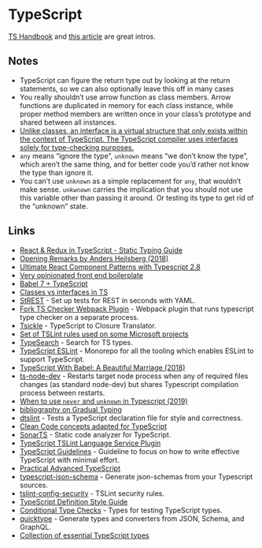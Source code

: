 # TypeScript

[TS Handbook](https://www.typescriptlang.org/docs/handbook/basic-types.html) and [this article](https://toddmotto.com/typescript-introduction) are great intros.

## Notes

* TypeScript can figure the return type out by looking at the return statements, so we can also optionally leave this off in many cases
* You really shouldn’t use arrow function as class members. Arrow functions are duplicated in memory for each class instance, while proper method members are written once in your class’s prototype and shared between all instances.
* [Unlike classes, an interface is a virtual structure that only exists within the context of TypeScript. The TypeScript compiler uses interfaces solely for type-checking purposes.](https://toddmotto.com/classes-vs-interfaces-in-typescript)
* `any` means “ignore the type”, `unknown` means “we don’t know the type”, which aren’t the same thing, and for better code you’d rather not know the type than ignore it.
* You can’t use `unknown` as a simple replacement for `any`, that wouldn’t make sense. `unkwnown` carries the implication that you should not use this variable other than passing it around. Or testing its type to get rid of the “unknown” state.

## Links

* [React & Redux in TypeScript - Static Typing Guide](https://github.com/piotrwitek/react-redux-typescript-guide#readme)
* [Opening Remarks by Anders Hejlsberg \(2018\)](https://www.youtube.com/watch?v=wpgKd-rwnMw)
* [Ultimate React Component Patterns with Typescript 2.8](https://levelup.gitconnected.com/ultimate-react-component-patterns-with-typescript-2-8-82990c516935)
* [Very opinionated front end boilerplate](https://ts-react-boilerplate.js.org/)
* [Babel 7 + TypeScript](http://artsy.github.io/blog/2017/11/27/Babel-7-and-TypeScript/)
* [Classes vs interfaces in TS](https://toddmotto.com/classes-vs-interfaces-in-typescript)
* [StREST](https://github.com/eykhagen/strest#readme) - Set up tests for REST in seconds with YAML.
* [Fork TS Checker Webpack Plugin](https://github.com/Realytics/fork-ts-checker-webpack-plugin) - Webpack plugin that runs typescript type checker on a separate process.
* [Tsickle](https://github.com/angular/tsickle) - TypeScript to Closure Translator.
* [Set of TSLint rules used on some Microsoft projects](https://github.com/Microsoft/tslint-microsoft-contrib)
* [TypeSearch](https://microsoft.github.io/TypeSearch/) - Search for TS types.
* [TypeScript ESLint](https://github.com/typescript-eslint/typescript-eslint) - Monorepo for all the tooling which enables ESLint to support TypeScript.
* [TypeScript With Babel: A Beautiful Marriage \(2018\)](https://iamturns.com/typescript-babel/)
* [ts-node-dev](https://github.com/whitecolor/ts-node-dev) - Restarts target node process when any of required files changes \(as standard node-dev\) but shares Typescript compilation process between restarts.
* [When to use `never` and `unknown` in Typescript \(2019\)](https://blog.logrocket.com/when-to-use-never-and-unknown-in-typescript-5e4d6c5799ad)
* [bibliography on Gradual Typing](https://github.com/samth/gradual-typing-bib#readme)
* [dtslint](https://github.com/Microsoft/dtslint) - Tests a TypeScript declaration file for style and correctness.
* [Clean Code concepts adapted for TypeScript](https://github.com/labs42io/clean-code-typescript#readme)
* [SonarTS](https://github.com/SonarSource/SonarTS) - Static code analyzer for TypeScript.
* [TypeScript TSLint Language Service Plugin](https://github.com/Microsoft/typescript-tslint-plugin)
* [TypeScript Guidelines](https://github.com/unional/typescript-guidelines#readme) - Guideline to focus on how to write effective TypeScript with minimal effort.
* [Practical Advanced TypeScript](https://egghead.io/courses/practical-advanced-typescript)
* [typescript-json-schema](https://github.com/YousefED/typescript-json-schema) - Generate json-schemas from your Typescript sources.
* [tslint-config-security](https://github.com/webschik/tslint-config-security) - TSLint security rules.
* [TypeScript Definition Style Guide](https://github.com/sindresorhus/typescript-definition-style-guide#readme)
* [Conditional Type Checks](https://github.com/dsherret/conditional-type-checks) - Types for testing TypeScript types.
* [quicktype](https://github.com/quicktype/quicktype) - Generate types and converters from JSON, Schema, and GraphQL.
* [Collection of essential TypeScript types](https://github.com/sindresorhus/type-fest)

